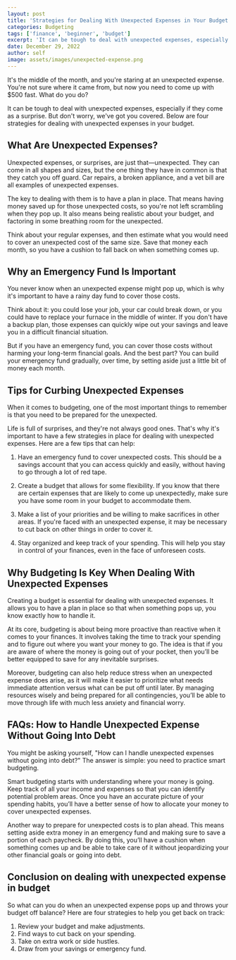 ```yaml
---
layout: post
title: 'Strategies for Dealing With Unexpected Expenses in Your Budget'
categories: Budgeting
tags: ['finance', 'beginner', 'budget']
excerpt: 'It can be tough to deal with unexpected expenses, especially if they come as a surprise. Lets go through some strategies for dealing with unexpected expenses in your budget.'
date: December 29, 2022
author: self
image: assets/images/unexpected-expense.png
---
```


It's the middle of the month, and you're staring at an unexpected expense. You're not sure where it came from, but now you need to come up with $500 fast. What do you do?

It can be tough to deal with unexpected expenses, especially if they come as a surprise. But don't worry, we've got you covered. Below are four strategies for dealing with unexpected expenses in your budget.

## What Are Unexpected Expenses?

Unexpected expenses, or surprises, are just that—unexpected. They can come in all shapes and sizes, but the one thing they have in common is that they catch you off guard. Car repairs, a broken appliance, and a vet bill are all examples of unexpected expenses.

The key to dealing with them is to have a plan in place. That means having money saved up for those unexpected costs, so you're not left scrambling when they pop up. It also means being realistic about your budget, and factoring in some breathing room for the unexpected.

Think about your regular expenses, and then estimate what you would need to cover an unexpected cost of the same size. Save that money each month, so you have a cushion to fall back on when something comes up.

## Why an Emergency Fund Is Important

You never know when an unexpected expense might pop up, which is why it's important to have a rainy day fund to cover those costs.

Think about it: you could lose your job, your car could break down, or you could have to replace your furnace in the middle of winter. If you don't have a backup plan, those expenses can quickly wipe out your savings and leave you in a difficult financial situation.

But if you have an emergency fund, you can cover those costs without harming your long-term financial goals. And the best part? You can build your emergency fund gradually, over time, by setting aside just a little bit of money each month.

## Tips for Curbing Unexpected Expenses

When it comes to budgeting, one of the most important things to remember is that you need to be prepared for the unexpected.

Life is full of surprises, and they're not always good ones. That's why it's important to have a few strategies in place for dealing with unexpected expenses. Here are a few tips that can help:

1) Have an emergency fund to cover unexpected costs. This should be a savings account that you can access quickly and easily, without having to go through a lot of red tape.

2) Create a budget that allows for some flexibility. If you know that there are certain expenses that are likely to come up unexpectedly, make sure you have some room in your budget to accommodate them.

3) Make a list of your priorities and be willing to make sacrifices in other areas. If you're faced with an unexpected expense, it may be necessary to cut back on other things in order to cover it.

4) Stay organized and keep track of your spending. This will help you stay in control of your finances, even in the face of unforeseen costs.

## Why Budgeting Is Key When Dealing With Unexpected Expenses

Creating a budget is essential for dealing with unexpected expenses. It allows you to have a plan in place so that when something pops up, you know exactly how to handle it.

At its core, budgeting is about being more proactive than reactive when it comes to your finances. It involves taking the time to track your spending and to figure out where you want your money to go. The idea is that if you are aware of where the money is going out of your pocket, then you’ll be better equipped to save for any inevitable surprises.

Moreover, budgeting can also help reduce stress when an unexpected expense does arise, as it will make it easier to prioritize what needs immediate attention versus what can be put off until later. By managing resources wisely and being prepared for all contingencies, you’ll be able to move through life with much less anxiety and financial worry.

## FAQs: How to Handle Unexpected Expense Without Going Into Debt

You might be asking yourself, "How can I handle unexpected expenses without going into debt?" The answer is simple: you need to practice smart budgeting.

Smart budgeting starts with understanding where your money is going. Keep track of all your income and expenses so that you can identify potential problem areas. Once you have an accurate picture of your spending habits, you’ll have a better sense of how to allocate your money to cover unexpected expenses.

Another way to prepare for unexpected costs is to plan ahead. This means setting aside extra money in an emergency fund and making sure to save a portion of each paycheck. By doing this, you’ll have a cushion when something comes up and be able to take care of it without jeopardizing your other financial goals or going into debt.

## Conclusion on dealing with unexpected expense in budget

So what can you do when an unexpected expense pops up and throws your budget off balance? Here are four strategies to help you get back on track:

1. Review your budget and make adjustments.
2. Find ways to cut back on your spending.
3. Take on extra work or side hustles.
4. Draw from your savings or emergency fund.
